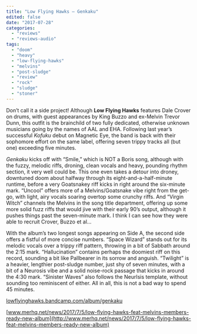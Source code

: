 ```yaml
---
title: "Low Flying Hawks – Genkaku"
edited: false
date: "2017-07-28"
categories:
  - "reviews"
  - "reviews-audio"
tags:
  - "doom"
  - "heavy"
  - "low-flying-hawks"
  - "melvins"
  - "post-sludge"
  - "review"
  - "rock"
  - "sludge"
  - "stoner"
---
```


Don’t call it a side project! Although **Low Flying Hawks** features Dale Crover on drums, with guest appearances by King Buzzo and ex-Melvin Trevor Dunn, this outfit is the brainchild of two fully dedicated, otherwise unknown musicians going by the names of AAL and EHA. Following last year’s successful _Kofuku_ debut on Magnetic Eye, the band is back with their sophomore effort on the same label, offering seven trippy tracks all (but one) exceeding five minutes.

_Genkaku_ kicks off with “Smile,” which is NOT a Boris song, although with the fuzzy, melodic riffs, droning, clean vocals and heavy, pounding rhythm section, it very well could be. This one even takes a detour into droney, downtuned doom about halfway through its eight-and-a-half-minute runtime, before a very Goatsnakey riff kicks in right around the six-minute mark. “Uncool” offers more of a Melvins/Goatsnake vibe right from the get-go, with light, airy vocals soaring overtop some crunchy riffs. And “Virgin Witch” channels the Melvins in the song title department, offering up some more solid fuzz riffs that would jive with their early 90’s output, although it pushes things past the seven-minute mark. I think I can see how they were able to recruit Crover, Buzzo et al…

With the album’s two longest songs appearing on Side A, the second side offers a fistful of more concise numbers. “Space Wizard” stands out for its melodic vocals over a trippy riff pattern, throwing in a bit of Sabbath around the 2:15 mark. “Hallucination” contains perhaps the doomiest riff on this record, sounding a bit like Pallbearer in its sorrow and anguish. “Twilight” is a heavier, lengthier post-sludge number, just shy of seven minutes, with a bit of a Neurosis vibe and a solid noise-rock passage that kicks in around the 4:30 mark. “Sinister Waves” also follows the NeurIsis template, without sounding too reminiscent of either. All in all, this is not a bad way to spend 45 minutes.

[lowflyinghawks.bandcamp.com/album/genkaku](https://lowflyinghawks.bandcamp.com/album/genkaku)

[www.merhq.net/news/2017/7/5/low-flying-hawks-feat-melvins-members-ready-new-album](http://www.merhq.net/news/2017/7/5/low-flying-hawks-feat-melvins-members-ready-new-album)
